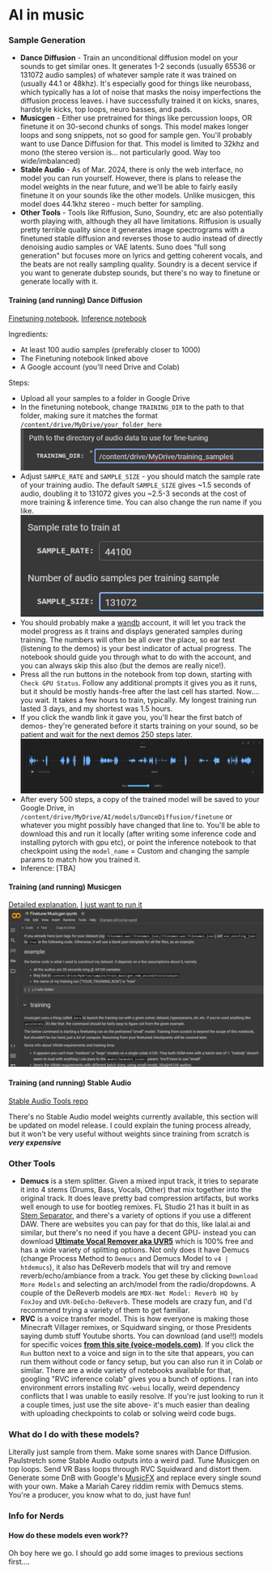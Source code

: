 # AI in music

### Sample Generation

- **Dance Diffusion** - Train an unconditional diffusion model on your sounds to get similar ones. It generates 1-2 seconds (usually 65536 or 131072 audio samples) of whatever sample rate it was trained on (usually 44.1 or 48khz). It's especially good for things like neurobass, which typically has a lot of noise that masks the noisy imperfections the diffusion process leaves. i have successfully trained it on kicks, snares, hardstyle kicks, top loops, neuro basses, and pads. 
- **Musicgen** - Either use pretrained for things like percussion loops, OR finetune it on 30-second chunks of songs. This model makes longer loops and song snippets, not so good for sample gen. You'll probably want to use Dance Diffusion for that. This model is limited to 32khz and mono (the stereo version is... not particularly good. Way too wide/imbalanced) 
- **Stable Audio** - As of Mar. 2024, there is only the web interface, no model you can run yourself. However, there is plans to release the model weights in the near future, and we'll be able to fairly easily finetune it on your sounds like the other models. Unlike musicgen, this model does 44.1khz stereo - much better for sampling. 
- **Other Tools** - Tools like Riffusion, Suno, Soundry, etc are also potentially worth playing with, although they all have limitations. Riffusion is usually pretty terrible quality since it generates image spectrograms with a finetuned stable diffusion and reverses those to audio instead of directly denoising audio samples or VAE latents. Suno does "full song generation" but focuses more on lyrics and getting coherent vocals, and the beats are not really sampling quality. Soundry is a decent service if you want to generate dubstep sounds, but there's no way to finetune or generate locally with it.

#### Training (and running) Dance Diffusion

[Finetuning notebook](https://colab.research.google.com/github/Harmonai-org/sample-generator/blob/main/Finetune_Dance_Diffusion.ipynb), [Inference notebook](https://colab.research.google.com/github/Harmonai-org/sample-generator/blob/main/Dance_Diffusion.ipynb)

Ingredients:
- At least 100 audio samples (preferably closer to 1000)
- The Finetuning notebook linked above
- A Google account (you'll need Drive and Colab)

Steps:
- Upload all your samples to a folder in Google Drive
- In the finetuning notebook, change `TRAINING_DIR` to the path to that folder, making sure it matches the format `/content/drive/MyDrive/your_folder_here`
![Screenshot showing a different training dir in the notebook](https://raw.githubusercontent.com/lyramakesmusic/music_ai_101/main/dd_data_path.png)
- Adjust `SAMPLE_RATE` and `SAMPLE_SIZE` - you should match the sample rate of your training audio. The default `SAMPLE_SIZE` gives ~1.5 seconds of audio, doubling it to 131072 gives you ~2.5-3 seconds at the cost of more training & inference time. You can also change the run name if you like.
![Screenshot showing altered sample rate and length](https://raw.githubusercontent.com/lyramakesmusic/music_ai_101/main/dd_sample_info.png)
- You should probably make a [wandb](https://wandb.ai/) account, it will let you track the model progress as it trains and displays generated samples during training. The numbers will often be all over the place, so ear test (listening to the demos) is your best indicator of actual progress. The notebook should guide you through what to do with the account, and you can always skip this also (but the demos are really nice!).
- Press all the run buttons in the notebook from top down, starting with `Check GPU Status`. Follow any additional prompts it gives you as it runs, but it should be mostly hands-free after the last cell has started. Now.... you wait. It takes a few hours to train, typically. My longest training run lasted 3 days, and my shortest was 1.5 hours.
- If you click the wandb link it gave you, you'll hear the first batch of demos- they're generated before it starts training on your sound, so be patient and wait for the next demos 250 steps later.
![Screenshot of wandb showing a demo audio](https://raw.githubusercontent.com/lyramakesmusic/music_ai_101/main/dd_wandb_demo.png)
- After every 500 steps, a copy of the trained model will be saved to your Google Drive, in `/content/drive/MyDrive/AI/models/DanceDiffusion/finetune` or whatever you might possibly have changed that line to. You'll be able to download this and run it locally (after writing some inference code and installing pytorch with gpu etc), or point the inference notebook to that checkpoint using the `model_name` = Custom and changing the sample params to match how you trained it.
- Inference: [TBA]

#### Training (and running) Musicgen

[Detailed explanation](https://colab.research.google.com/drive/13tbcC3A42KlaUZ21qvUXd25SFLu8WIvb), [I just want to run it](https://colab.research.google.com/drive/1VX8tMAfyWVEHZiyviuovUgKXq1GpKcdR)
![Screenshot of the Musicgen Training colab, showing detailed explanations of dataset setup and training VRAM requirements](https://raw.githubusercontent.com/lyramakesmusic/music_ai_101/main/musicgen_notebook.png)

#### Training (and running) Stable Audio

[Stable Audio Tools repo](https://github.com/Stability-AI/stable-audio-tools)

There's no Stable Audio model weights currently available, this section will be updated on model release. I could explain the tuning process already, but it won't be very useful without weights since training from scratch is ***very expensive***

### Other Tools

- **Demucs** is a stem splitter. Given a mixed input track, it tries to separate it into 4 stems (Drums, Bass, Vocals, Other) that mix together into the original track. It does leave pretty bad compression artifacts, but works well enough to use for bootleg remixes. FL Studio 21 has it built in as [Stem Separator](https://www.image-line.com/fl-studio-learning/fl-studio-online-manual/html/playlist.htm#audio_clip_extractstems), and there's a variety of options if you use a different DAW. There are websites you can pay for that do this, like lalal.ai and similar, but there's no need if you have a decent GPU- instead you can download **[Ultimate Vocal Remover aka UVR5](https://ultimatevocalremover.com/)** which is 100% free and has a wide variety of splitting options. Not only does it have Demucs (change Process Method to `Demucs` and Demucs Model to `v4 | htdemucs`), it also has DeReverb models that will try and remove reverb/echo/ambiance from a track. You get these by clicking `Download More Models` and selecting an arch/model from the radio/dropdowns. A couple of the DeReverb models are `MDX-Net Model: Reverb HQ by FoxJoy` and `UVR-DeEcho-DeReverb`. These models are crazy fun, and I'd recommend trying a variety of them to get familiar.
- **RVC** is a voice transfer model. This is how everyone is making those Minecraft Villager remixes, or Squidward singing, or those Presidents saying dumb stuff Youtube shorts. You can download (and use!!) models for specific voices **[from this site (voice-models.com)](https://voice-models.com/)**. If you click the `Run` button next to a voice and sign in to the site that appears, you can run them without code or fancy setup, but you can also run it in Colab or similar. There are a wide variety of notebooks available for that, googling "RVC inference colab" gives you a bunch of options. I ran into environment errors installing `RVC-webui` locally, weird dependency conflicts that I was unable to easily resolve. If you're just looking to run it a couple times, just use the site above- it's much easier than dealing with uploading checkpoints to colab or solving weird code bugs. 

### What do I do with these models?

Literally just sample from them. Make some snares with Dance Diffusion. Paulstretch some Stable Audio outputs into a weird pad. Tune Musicgen on top loops. Send VR Bass loops through RVC Squidward and distort them. Generate some DnB with Google's [MusicFX](https://aitestkitchen.withgoogle.com/tools/music-fx) and replace every single sound with your own. Make a Mariah Carey riddim remix with Demucs stems. You're a producer, you know what to do, just have fun!

### Info for Nerds

#### How do these models even work??

Oh boy here we go. I should go add some images to previous sections first....
